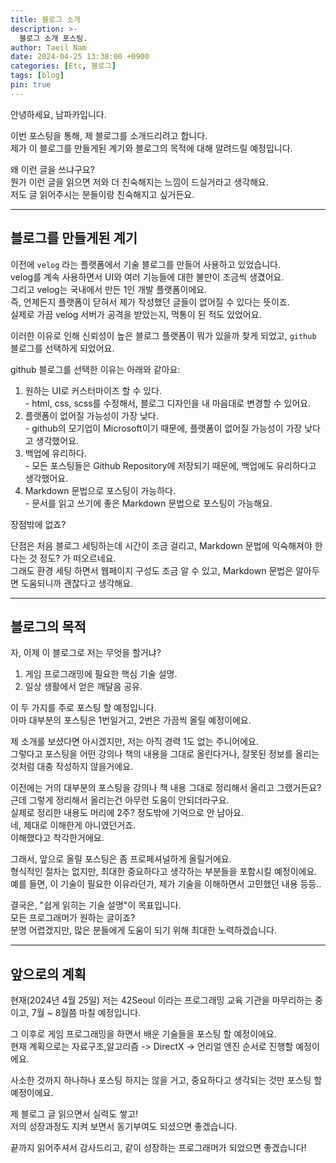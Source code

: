 ```yaml
---
title: 블로그 소개
description: >-
  블로그 소개 포스팅.
author: Taeil Nam
date: 2024-04-25 13:38:00 +0900
categories: [Etc, 블로그]
tags: [blog]
pin: true
---
```


안녕하세요, 남파카입니다.  

이번 포스팅을 통해, 제 블로그를 소개드리려고 합니다.  
제가 이 블로그를 만들게된 계기와 블로그의 목적에 대해 알려드릴 예정입니다.  

왜 이런 글을 쓰냐구요?  
뭔가 이런 글을 읽으면 저와 더 친숙해지는 느낌이 드실거라고 생각해요.  
저도 글 읽어주시는 분들이랑 친숙해지고 싶거든요.  

---

## 블로그를 만들게된 계기
이전에 ```velog``` 라는 플랫폼에서 기술 블로그를 만들어 사용하고 있었습니다.  
velog를 계속 사용하면서 UI와 여러 기능들에 대한 불만이 조금씩 생겼어요.  
그리고 velog는 국내에서 만든 1인 개발 플랫폼이에요.  
즉, 언제든지 플랫폼이 닫혀서 제가 작성했던 글들이 없어질 수 있다는 뜻이죠.  
실제로 가끔 velog 서버가 공격을 받았는지, 먹통이 된 적도 있었어요.  

이러한 이유로 인해 신뢰성이 높은 블로그 플랫폼이 뭐가 있을까 찾게 되었고, ```github``` 블로그를 선택하게 되었어요.  

github 블로그를 선택한 이유는 아래와 같아요:
  1. 원하는 UI로 커스터마이즈 할 수 있다.  
    - html, css, scss를 수정해서, 블로그 디자인을 내 마음대로 변경할 수 있어요.
  2. 플랫폼이 없어질 가능성이 가장 낮다.  
    - github의 모기업이 Microsoft이기 때문에, 플랫폼이 없어질 가능성이 가장 낮다고 생각했어요.
  3. 백업에 유리하다.  
    - 모든 포스팅들은 Github Repository에 저장되기 때문에, 백업에도 유리하다고 생각했어요.
  4. Markdown 문법으로 포스팅이 가능하다.  
    - 문서를 읽고 쓰기에 좋은 Markdown 문법으로 포스팅이 가능해요.

장점밖에 없죠?  

단점은 처음 블로그 세팅하는데 시간이 조금 걸리고, Markdown 문법에 익숙해져야 한다는 것 정도? 가 떠오르네요.  
그래도 환경 세팅 하면서 웹페이지 구성도 조금 알 수 있고, Markdown 문법은 알아두면 도움되니까 괜찮다고 생각해요.  

---

## 블로그의 목적
자, 이제 이 블로그로 저는 무엇을 할거냐?  
  1. 게임 프로그래밍에 필요한 핵심 기술 설명.  
  2. 일상 생활에서 얻은 깨달음 공유.  

이 두 가지를 주로 포스팅 할 예정입니다.  
아마 대부분의 포스팅은 1번일거고, 2번은 가끔씩 올릴 예정이에요.  

제 소개를 보셨다면 아시겠지만, 저는 아직 경력 1도 없는 주니어에요.  
그렇다고 포스팅을 어떤 강의나 책의 내용을 그대로 올린다거나, 잘못된 정보를 올리는 것처럼 대충 작성하지 않을거에요.  

이전에는 거의 대부분의 포스팅을 강의나 책 내용 그대로 정리해서 올리고 그랬거든요?  
근데 그렇게 정리해서 올리는건 아무런 도움이 안되더라구요.  
실제로 정리한 내용도 머리에 2주? 정도밖에 기억으로 안 남아요.  
네, 제대로 이해한게 아니였던거죠.  
이해했다고 착각한거에요.  

그래서, 앞으로 올릴 포스팅은 좀 프로페셔널하게 올릴거에요.  
형식적인 절차는 없지만, 최대한 중요하다고 생각하는 부분들을 포함시킬 예정이에요.  
예를 들면, 이 기술이 필요한 이유라던가, 제가 기술을 이해하면서 고민했던 내용 등등..  

결국은, "쉽게 읽히는 기술 설명"이 목표입니다.  
모든 프로그래머가 원하는 글이죠?  
분명 어렵겠지만, 많은 분들에게 도움이 되기 위해 최대한 노력하겠습니다.  

---

## 앞으로의 계획
현재(2024년 4월 25일) 저는 42Seoul 이라는 프로그래밍 교육 기관을 마무리하는 중이고, 7월 ~ 8월쯤 마칠 예정입니다.  

그 이후로 게임 프로그래밍을 하면서 배운 기술들을 포스팅 할 예정이에요.  
현재 계획으로는 자료구조,알고리즘 -> DirectX -> 언리얼 엔진 순서로 진행할 예정이에요.  

사소한 것까지 하나하나 포스팅 하지는 않을 거고, 중요하다고 생각되는 것만 포스팅 할 예정이에요.  

제 블로그 글 읽으면서 실력도 쌓고!  
저의 성장과정도 지켜 보면서 동기부여도 되셨으면 좋겠습니다.  

끝까지 읽어주셔서 감사드리고, 같이 성장하는 프로그래머가 되었으면 좋겠습니다!
